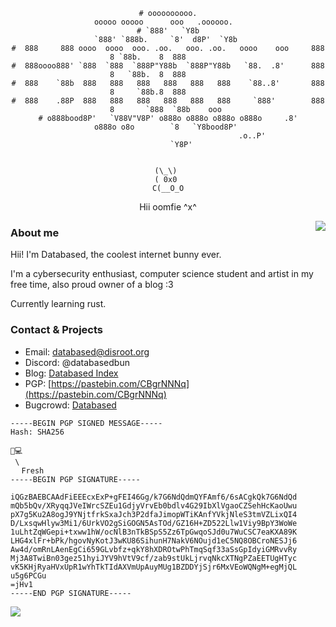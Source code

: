 <div align="center">

```
# oooooooooo.                                                     ooooo ooooo      ooo   .oooooo.  
# `888'   `Y8b                                                    `888' `888b.     `8'  d8P'  `Y8b 
#  888     888 oooo  oooo  ooo. .oo.   ooo. .oo.   oooo    ooo     888   8 `88b.    8  888         
#  888oooo888' `888  `888  `888P"Y88b  `888P"Y88b   `88.  .8'      888   8   `88b.  8  888         
#  888    `88b  888   888   888   888   888   888    `88..8'       888   8     `88b.8  888         
#  888    .88P  888   888   888   888   888   888     `888'        888   8       `888  `88b    ooo 
# o888bood8P'   `V88V"V8P' o888o o888o o888o o888o     .8'        o888o o8o        `8   `Y8bood8P' 
                                                   .o..P'                                          
      `Y8P'


(\_\) 
( 0x0 
C(__O_O
```
Hii oomfie ^x^
</div>
<img align="right" src="https://github-readme-stats.vercel.app/api/top-langs/?username=Databasedgirl">

### About me
Hii! I'm Databased, the coolest internet bunny ever. 

I'm a cybersecurity enthusiast, computer science student and artist in my free time, also proud owner of a blog :3 

Currently learning rust.
### Contact & Projects
- Email: databased@disroot.org
- Discord: @databasedbun
- Blog: [Databased Index](https://databased-index.github.io)
- PGP: [https://pastebin.com/CBgrNNNq](https://pastebin.com/CBgrNNNq)
- Bugcrowd: [Databased](https://bugcrowd.com/databased)

```
-----BEGIN PGP SIGNED MESSAGE-----
Hash: SHA256

🐇💻 
 \ 
⠀⠀Fresh
-----BEGIN PGP SIGNATURE-----

iQGzBAEBCAAdFiEEEcxExP+gFEI46Gg/k7G6NdQdmQYFAmf6/6sACgkQk7G6NdQd
mQb5bQv/XRyqqJVeIWrcSZEu1GdjyVrvEb0bdlv4G29IbXlVgaoCZSehHcKaoUwu
pX7g5Ku2A8ogJ9YNjtfrkSxaJch3P2dfaJimopWTiKAnfYVkjNleS3tmVZLixQI4
D/LxsqwHlyw3Mi1/6UrkVO2gSiGOGN5AsTOd/GZ16H+ZD522Llw1Viy9BpY3WoWe
1uLhtZqWGepi+txww1hW/ocNlB3nTkBSpS5Zz6TpGwqoSJd0u7WuCSC7eaKXA89K
LHG4xlFr+bPk/hgovNyKotJ3wKU86SihunH7NakV6NOujd1eC5NQ8OBCroNESJj6
Aw4d/omRnLAenEgCi659GLvbfz+qkY8hXDROtwPhTmqSqf33aSsGpIdyiGMRvvRy
Mj3A8TwiBn03gez51hyiJYV9hVtV9cf/zab9stUkLjrvqNkcXTNgPZaEETUgHTyc
vK5KHjRyaHVxUpR1wYhTkTIdAXVmUpAuyMUg1BZDDYjSjr6MxVEoWQNgM+egMjQL
u5g6PCGu
=jHv1
-----END PGP SIGNATURE-----

```
![](https://komarev.com/ghpvc/?username=databasedgirl)
